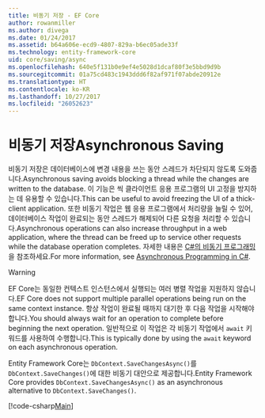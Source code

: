 ```yaml
---
title: 비동기 저장 - EF Core
author: rowanmiller
ms.author: divega
ms.date: 01/24/2017
ms.assetid: b64a606e-ecd9-4807-829a-b6ec05ade33f
ms.technology: entity-framework-core
uid: core/saving/async
ms.openlocfilehash: 640e5f131b0e9ef4e5028d1dcaf80f3e5bbd9d9b
ms.sourcegitcommit: 01a75cd483c1943ddd6f82af971f07abde20912e
ms.translationtype: HT
ms.contentlocale: ko-KR
ms.lasthandoff: 10/27/2017
ms.locfileid: "26052623"
---
```

# <a name="asynchronous-saving"></a><span data-ttu-id="3ae14-102">비동기 저장</span><span class="sxs-lookup"><span data-stu-id="3ae14-102">Asynchronous Saving</span></span>

<span data-ttu-id="3ae14-103">비동기 저장은 데이터베이스에 변경 내용을 쓰는 동안 스레드가 차단되지 않도록 도와줍니다.</span><span class="sxs-lookup"><span data-stu-id="3ae14-103">Asynchronous saving avoids blocking a thread while the changes are written to the database.</span></span> <span data-ttu-id="3ae14-104">이 기능은 씩 클라이언트 응용 프로그램의 UI 고정을 방지하는 데 유용할 수 있습니다.</span><span class="sxs-lookup"><span data-stu-id="3ae14-104">This can be useful to avoid freezing the UI of a thick-client application.</span></span> <span data-ttu-id="3ae14-105">또한 비동기 작업은 웹 응용 프로그램에서 처리량을 늘릴 수 있어, 데이터베이스 작업이 완료되는 동안 스레드가 해제되어 다른 요청을 처리할 수 있습니다.</span><span class="sxs-lookup"><span data-stu-id="3ae14-105">Asynchronous operations can also increase throughput in a web application, where the thread can be freed up to service other requests while the database operation completes.</span></span> <span data-ttu-id="3ae14-106">자세한 내용은 [C#의 비동기 프로그래밍](https://docs.microsoft.com/dotnet/csharp/async)을 참조하세요.</span><span class="sxs-lookup"><span data-stu-id="3ae14-106">For more information, see [Asynchronous Programming in C#](https://docs.microsoft.com/dotnet/csharp/async).</span></span>

> [!WARNING]  
> <span data-ttu-id="3ae14-107">EF Core는 동일한 컨텍스트 인스턴스에서 실행되는 여러 병렬 작업을 지원하지 않습니다.</span><span class="sxs-lookup"><span data-stu-id="3ae14-107">EF Core does not support multiple parallel operations being run on the same context instance.</span></span> <span data-ttu-id="3ae14-108">항상 작업이 완료될 때까지 대기한 후 다음 작업을 시작해야 합니다.</span><span class="sxs-lookup"><span data-stu-id="3ae14-108">You should always wait for an operation to complete before beginning the next operation.</span></span> <span data-ttu-id="3ae14-109">일반적으로 이 작업은 각 비동기 작업에서 `await` 키워드를 사용하여 수행합니다.</span><span class="sxs-lookup"><span data-stu-id="3ae14-109">This is typically done by using the `await` keyword on each asynchronous operation.</span></span>

<span data-ttu-id="3ae14-110">Entity Framework Core는 `DbContext.SaveChangesAsync()`를 `DbContext.SaveChanges()`에 대한 비동기 대안으로 제공합니다.</span><span class="sxs-lookup"><span data-stu-id="3ae14-110">Entity Framework Core provides `DbContext.SaveChangesAsync()` as an asynchronous alternative to `DbContext.SaveChanges()`.</span></span>

[!code-csharp[Main](../../../samples/core/Saving/Saving/Async/Sample.cs#Sample)]
